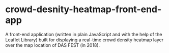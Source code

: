 # crowd-desnity-heatmap-front-end-app
A front-end application (written in plain JavaScript and with the help of the Leaflet Library) built for displaying a real-time crowd density heatmap layer over the map location of DAS FEST (in 2018). 
